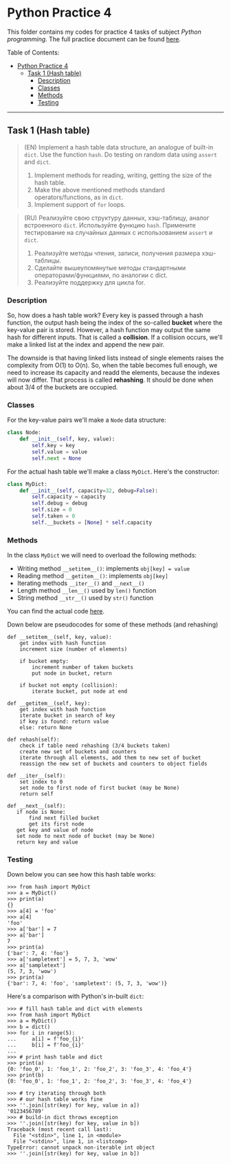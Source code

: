 # Python Practice 4
This folder contains my codes for practice 4 tasks of subject *Python programming*.
The full practice document can be found [here][kp-rep].

Table of Contents:
- [Python Practice 4](#python-practice-4)
  - [Task 1 (Hash table)](#task-1-hash-table)
    - [Description](#description)
    - [Classes](#classes)
    - [Methods](#methods)
    - [Testing](#testing)

---
## Task 1 (Hash table)
> (EN) Implement a hash table data structure, an analogue of built-in `dict`. Use the function `hash`. Do testing on random data using `assert` and `dict`.
> 1. Implement methods for reading, writing, getting the size of the hash table.
> 2. Make the above mentioned methods standard operators/functions, as in `dict`.
> 3. Implement support of `for` loops.

> (RU) Реализуйте свою структуру данных, хэш-таблицу, аналог встроенного `dict`. Используйте функцию `hash`. Примените тестирование на случайных данных с использованием `assert` и `dict`.
> 1. Реализуйте методы чтения, записи, получения размера хэш-таблицы.
> 2. Сделайте вышеупомянутые методы стандартными операторами/функциями, по аналогии с dict.
> 3. Реализуйте поддержку для цикла for.

### Description
So, how does a hash table work? Every key is passed through a hash function, the output hash being the index of the so-called **bucket** where the key-value pair is stored. However, a hash function may output the same hash for different inputs. That is called a **collision**. If a collision occurs, we'll make a linked list at the index and append the new pair.

The downside is that having linked lists instead of single elements raises the complexity from O(1) to O(n). So, when the table becomes full enough, we need to increase its capacity and readd the elements, because the indexes will now differ. That process is called **rehashing**. It should be done when about 3/4 of the buckets are occupied.

### Classes
For the key-value pairs we'll make a `Node` data structure:
```python
class Node:
    def __init__(self, key, value):
        self.key = key
        self.value = value
        self.next = None
```

For the actual hash table we'll make a class `MyDict`. Here's the constructor:
```python
class MyDict:
    def __init__(self, capacity=32, debug=False):
        self.capacity = capacity
        self.debug = debug
        self.size = 0
        self.taken = 0
        self.__buckets = [None] * self.capacity
```

### Methods
In the class `MyDict` we will need to overload the following methods:
- Writing method `__setitem__()`: implements `obj[key] = value`
- Reading method `__getitem__()`: implements `obj[key]`
- Iterating methods `__iter__()` and `__next__()`
- Length method `__len__()` used by `len()` function
- String method `__str__()` used by `str()` function

You can find the actual code [here][hash-table].

Down below are pseudocodes for some of these methods (and rehashing)
```pseudocode setitem
def __setitem__(self, key, value):
    get index with hash function
    increment size (number of elements)

    if bucket empty:
        increment number of taken buckets
        put node in bucket, return
        
    if bucket not empty (collision):
        iterate bucket, put node at end
```
```pseudocode __getitem__
def __getitem__(self, key):
    get index with hash function
    iterate bucket in search of key
    if key is found: return value
    else: return None
```
```pseudocode rehash
def rehash(self):
    check if table need rehashing (3/4 buckets taken)
    create new set of buckets and counters
    iterate through all elements, add them to new set of bucket
    reassign the new set of buckets and counters to object fields
```
```pseudocode __iter__
def __iter__(self):
    set index to 0
    set node to first node of first bucket (may be None)
    return self
```
```pseudocode __next__
def __next__(self):
   if node is None:
       find next filled bucket
       get its first node
   get key and value of node
   set node to next node of bucket (may be None)
   return key and value
```

### Testing
 Down below you can see how this hash table works:
```pycon
>>> from hash import MyDict
>>> a = MyDict()
>>> print(a)
{}
>>> a[4] = 'foo'
>>> a[4]
'foo'
>>> a['bar'] = 7
>>> a['bar']
7
>>> print(a)
{'bar': 7, 4: 'foo'}
>>> a['sampletext'] = 5, 7, 3, 'wow'
>>> a['sampletext']                 
(5, 7, 3, 'wow')
>>> print(a)
{'bar': 7, 4: 'foo', 'sampletext': (5, 7, 3, 'wow')}
```

Here's a comparison with Python's in-built `dict`:
```pycon
>>> # fill hash table and dict with elements
>>> from hash import MyDict
>>> a = MyDict()
>>> b = dict()
>>> for i in range(5): 
...     a[i] = f'foo_{i}'
...     b[i] = f'foo_{i}'
...
>>> # print hash table and dict
>>> print(a)
{0: 'foo_0', 1: 'foo_1', 2: 'foo_2', 3: 'foo_3', 4: 'foo_4'}
>>> print(b)
{0: 'foo_0', 1: 'foo_1', 2: 'foo_2', 3: 'foo_3', 4: 'foo_4'}

>>> # try iterating through both
>>> # our hash table works fine
>>> ''.join([str(key) for key, value in a])
'0123456789'
>>> # build-in dict throws exception
>>> ''.join([str(key) for key, value in b]) 
Traceback (most recent call last):
  File "<stdin>", line 1, in <module>
  File "<stdin>", line 1, in <listcomp>
TypeError: cannot unpack non-iterable int object
>>> ''.join([str(key) for key, value in b])
```

[hash-table]: hash.py

[kp-rep]: https://github.com/true-grue/kispython
